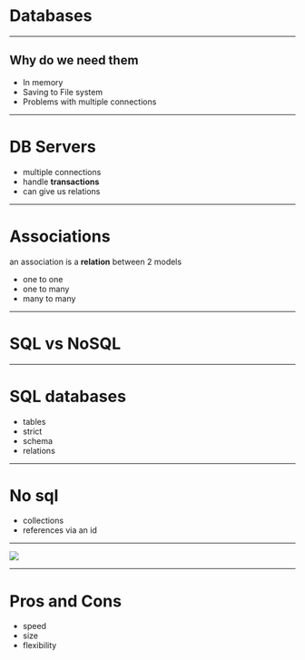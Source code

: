 # Databases

---

## Why do we need them
* In memory
* Saving to File system
* Problems with multiple connections

---
# DB Servers
* multiple connections
* handle **transactions**
* can give us relations

---
# Associations

an association is a **relation** between 2 models

* one to one
* one to many
* many to many

---

# SQL vs NoSQL

---
# SQL databases
* tables
* strict
* schema
* relations

---
# No sql
* collections
* references via an id

---
![](./../assets/comparison.png)

---
# Pros and Cons
* speed
* size
* flexibility

